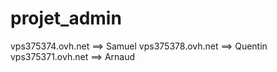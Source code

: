 # projet_admin

vps375374.ovh.net ==> Samuel
vps375378.ovh.net ==> Quentin
vps375371.ovh.net ==> Arnaud
